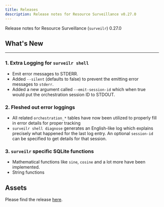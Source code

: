 ```yaml
---
title: Releases
description: Release notes for Resource Surveillance v0.27.0
---
```

Release notes for Resource Surveillance (`surveilr`) 0.27.0

## What's New
---

### 1. Extra Logging for `surveilr shell`
  - Emit error messages to STDERR.
  - Added `--silent` (defaults to false) to prevent the emitting error messages to `stderr`.
  - Added a new argument called `--emit-session-id` which when true would put the orchestration session ID to STDOUT.

### 2. Fleshed out error loggings
 - All related `orchestration_*` tables have now been utilized to properly fill in error details for proper tracking
 -  `surveilr shell diagnose` generates an English-like log which explains precisely what happened for the last log entry. An optional `session-id` can be specified to get details for that session.

### 3. `surveilr` specific SQLite functions
 - Mathematical functions like `sine`, `cosine` and a lot more have been implemented.
 - String functions


## Assets
Please find the release [here](https://github.com/opsfolio/releases.opsfolio.com/releases/tag/0.27.0).